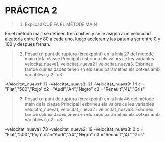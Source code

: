 # PRÁCTICA 2 #
>1. Explicad QUÈ FA EL MÈTODE MAIN

En el método main se definen tres coches y se le asigna a un velocidad aleatoria entre 0 y 80 a cada uno, luego aceleran y las pasan a ser entre 0 y 100 y despues frenan.


>2. Posad un punt de ruptura (breakpoint) en la línia 27 del mètode main de la classe Principal i esbrineu els valors de les variables velocitat_nueva1, velocitat_nueva2 i velocitat_nueva3. Esbrineu també quines dades tenen en els seus paràmetres els cotxes amb variables c,c2 i c3.


-Velocitat_nueva1: 13
-Velocitat_nueva2: 31
-Velocitat_nueva3: 14
c = "Fiat","500","Rojo"
c2 ="Audi","A4","Negro"
c3 ="Renault","4L","Gris"

>3. Posad un punt de ruptura (breakpoint) en la línia 46 del mètode main de la classe Principal i esbrineu els valors de les variables velocitat_nueva1, velocitat_nueva2 i velocitat_nueva3. Esbrineu també quines dades tenen en els seus paràmetres els cotxes amb variables c,c2 i c3.

-velocitat_nueva1: 73
-velocitat_nueva2: 19
-velocitat_nueva3: 0
c = "Fiat","500","Rojo"
c2 ="Audi","A4","Negro"
c3 ="Renault","4L","Gris"